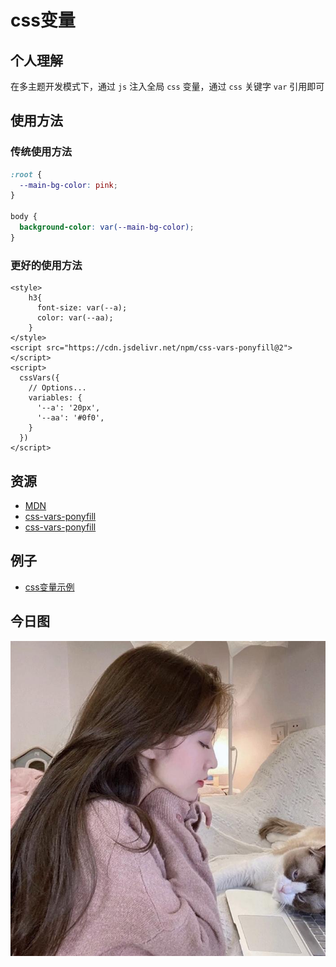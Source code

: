 # css变量

## 个人理解
在多主题开发模式下，通过 `js` 注入全局 `css` 变量，通过 `css` 关键字 `var` 引用即可
## 使用方法
### 传统使用方法
```css
:root {
  --main-bg-color: pink;
}

body {
  background-color: var(--main-bg-color);
}
```
### 更好的使用方法
```
<style>
    h3{
      font-size: var(--a);
      color: var(--aa);
    }
</style>
<script src="https://cdn.jsdelivr.net/npm/css-vars-ponyfill@2"></script>
<script>
  cssVars({
    // Options...
    variables: {
      '--a': '20px',
      '--aa': '#0f0',
    }
  })
</script>
```
## 资源
- [MDN](https://developer.mozilla.org/zh-CN/docs/Web/CSS/var())
- [css-vars-ponyfill](https://github.com/jhildenbiddle/css-vars-ponyfill)
- [css-vars-ponyfill](https://jhildenbiddle.github.io/css-vars-ponyfill/#/)
## 例子
- [css变量示例]()
## 今日图
![](../../images/sddsdsgvff.jpg)
